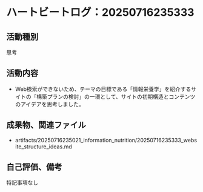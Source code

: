 # ハートビートログ：20250716235333

## 活動種別
思考

## 活動内容
- Web検索ができないため、テーマの目標である「情報栄養学」を紹介するサイトの「構築プランの検討」の一環として、サイトの初期構造とコンテンツのアイデアを思考しました。

## 成果物、関連ファイル
- artifacts/20250716235021_information_nutrition/20250716235333_website_structure_ideas.md

## 自己評価、備考
特記事項なし
